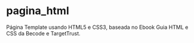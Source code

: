 # pagina_html

Página Template usando HTML5 e CSS3, baseada no Ebook Guia HTML e CSS da Becode e TargetTrust.


